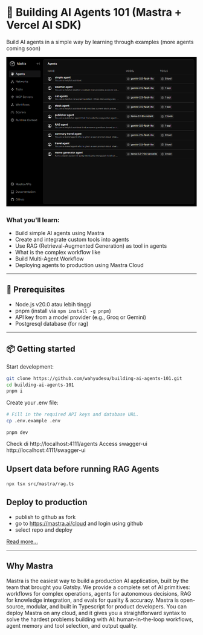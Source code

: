 # 🧠 Building AI Agents 101 (Mastra + Vercel AI SDK)

Build AI agents in a simple way by learning through examples (more agents coming soon)

![Alt Text](image.png)

### What you'll learn:
- Build simple AI agents using Mastra
- Create and integrate custom tools into agents
- Use RAG (Retrieval-Augmented Generation) as tool in agents
- What is the complex workflow like
- Build Multi-Agent Workflow
- Deploying agents to production using Mastra Cloud

---

## 🧰 Prerequisites
- Node.js v20.0 atau lebih tinggi
- pnpm (install via `npm install -g pnpm`)  
- API key from a model provider (e.g., Groq or Gemini)
- Postgresql database (for rag)

---

## 📦 Getting started

Start development:

```bash
git clone https://github.com/wahyudesu/building-ai-agents-101.git
cd building-ai-agents-101
pnpm i
```

Create your .env file:

```bash
# Fill in the required API keys and database URL.
cp .env.example .env
```

```
pnpm dev
```

Check di http://localhost:4111/agents
Access swagger-ui http://localhost:4111/swagger-ui

## Upsert data before running RAG Agents 
```
npx tsx src/mastra/rag.ts
```

## Deploy to production
- publish to github as fork
- go to https://mastra.ai/cloud and login using github
- select repo and deploy

[Read more...](https://mastra.ai/en/docs/deployment/overview)


---

## Why Mastra 
Mastra is the easiest way to build a production AI application, built by the team that brought you Gatsby. We provide a complete set of AI primitives: workflows for complex operations, agents for autonomous decisions, RAG for knowledge integration, and evals for quality & accuracy. Mastra is open-source, modular, and built in Typescript for product developers. You can deploy Mastra on any cloud, and it gives you a straightforward syntax to solve the hardest problems building with AI: human-in-the-loop workflows, agent memory and tool selection, and output quality.